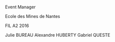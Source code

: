 Event Manager

Ecole des Mines de Nantes

FIL A2 2016

Julie BUREAU
Alexandre HUBERTY
Gabriel QUESTE
